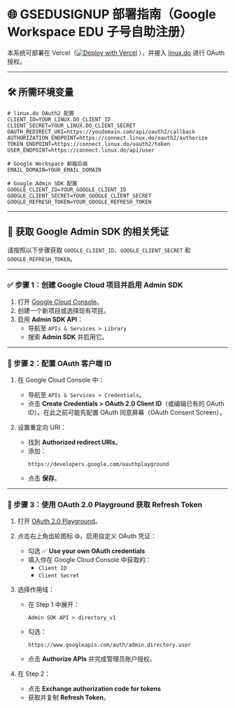# 🌐 GSEDUSIGNUP 部署指南（Google Workspace EDU 子号自助注册）

本系统可部署在 Vercel（[![Deploy with Vercel](https://vercel.com/button)](https://vercel.com/new/git/external?repository-url=https://github.com/chatgptuk/GS-EDU-SIGNUP&project-name=GSEDUSIGNUP)
），并接入 [linux.do](https://linux.do) 进行 OAuth 授权。

---

## 🛠️ 所需环境变量

```env
# linux.do OAuth2 配置
CLIENT_ID=YOUR_LINUX.DO_CLIENT_ID
CLIENT_SECRET=YOUR_LINUX.DO_CLIENT_SECRET
OAUTH_REDIRECT_URI=https://youdomain.com/api/oauth2/callback
AUTHORIZATION_ENDPOINT=https://connect.linux.do/oauth2/authorize
TOKEN_ENDPOINT=https://connect.linux.do/oauth2/token
USER_ENDPOINT=https://connect.linux.do/api/user

# Google Workspace 邮箱后缀
EMAIL_DOMAIN=YOUR_EMAIL_DOMAIN

# Google Admin SDK 配置
GOOGLE_CLIENT_ID=YOUR_GOOGLE_CLIENT_ID
GOOGLE_CLIENT_SECRET=YOUR_GOOGLE_CLIENT_SECRET
GOOGLE_REFRESH_TOKEN=YOUR_GOOGLE_REFRESH_TOKEN
```

---

## 🔐 获取 Google Admin SDK 的相关凭证

请按照以下步骤获取 `GOOGLE_CLIENT_ID`、`GOOGLE_CLIENT_SECRET` 和 `GOOGLE_REFRESH_TOKEN`。

---

### ✅ 步骤 1：创建 Google Cloud 项目并启用 Admin SDK

1. 打开 [Google Cloud Console](https://console.cloud.google.com/)。
2. 创建一个新项目或选择现有项目。
3. 启用 **Admin SDK API**：
   - 导航至 `APIs & Services > Library`
   - 搜索 **Admin SDK** 并启用它。

---

### 🔧 步骤 2：配置 OAuth 客户端 ID

1. 在 Google Cloud Console 中：
   - 导航至 `APIs & Services > Credentials`。
   - 点击 **Create Credentials > OAuth 2.0 Client ID**（或编辑已有的 OAuth ID）。在此之前可能先配置 OAuth 同意屏幕（OAuth Consent Screen）。

2. 设置重定向 URI：
   - 找到 **Authorized redirect URIs**。
   - 添加：
     ```
     https://developers.google.com/oauthplayground
     ```
   - 点击 **保存**。

---

### 🧪 步骤 3：使用 OAuth 2.0 Playground 获取 Refresh Token

1. 打开 [OAuth 2.0 Playground](https://developers.google.com/oauthplayground)。

2. 点击右上角齿轮图标 ⚙️，启用自定义 OAuth 凭证：
   - 勾选 ✅ **Use your own OAuth credentials**
   - 填入你在 Google Cloud Console 中获取的：
     - `Client ID`
     - `Client Secret`

3. 选择作用域：
   - 在 Step 1 中展开：
     ```
     Admin SDK API > directory_v1
     ```
   - 勾选：
     ```
     https://www.googleapis.com/auth/admin.directory.user
     ```
   - 点击 **Authorize APIs** 并完成管理员账户授权。

4. 在 Step 2：
   - 点击 **Exchange authorization code for tokens**
   - 获取并复制 **Refresh Token**。



